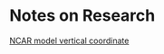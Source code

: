 # Notes on Research

[NCAR model vertical coordinate](http://www.cesm.ucar.edu/models/atm-cam/docs/usersguide/node25.html)
